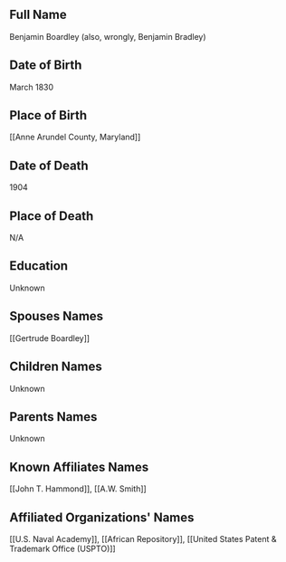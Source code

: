 ## Full Name
Benjamin Boardley (also, wrongly, Benjamin Bradley)

## Date of Birth
March 1830

## Place of Birth
[[Anne Arundel County, Maryland]]

## Date of Death
1904

## Place of Death
N/A

## Education
Unknown

## Spouses Names
[[Gertrude Boardley]]

## Children Names
Unknown

## Parents Names
Unknown

## Known Affiliates Names
[[John T. Hammond]], [[A.W. Smith]]

## Affiliated Organizations' Names
[[U.S. Naval Academy]], [[African Repository]], [[United States Patent & Trademark Office (USPTO)]]

